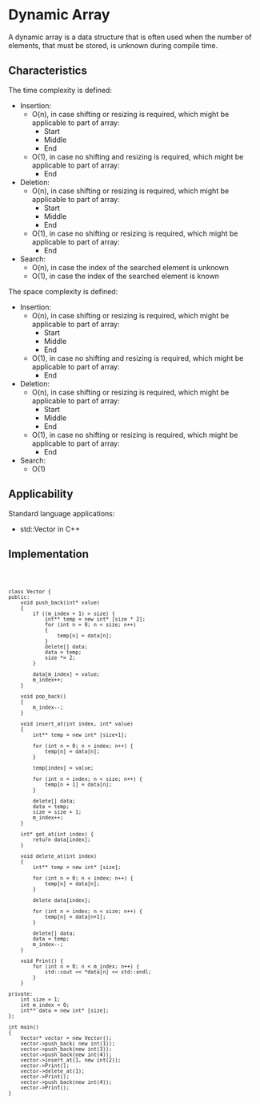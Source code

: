 # Dynamic Array

A dynamic array is a data structure that is often used when the number of elements, that must be stored, is unknown during compile time. 

## Characteristics

The time complexity is defined:
- Insertion:
    - O(n), in case shifting or resizing is required, which might be applicable to part of array:
        - Start
        - Middle
        - End 
    - O(1), in case no shifting and resizing is required, which might be applicable to part of array:
        - End
- Deletion:
    - O(n), in case shifting or resizing is required, which might be applicable to part of array:
        - Start
        - Middle
        - End
    - O(1), in case no shifting or resizing is required, which might be applicable to part of array:
        - End
- Search:
    - O(n), in case the index of the searched element is unknown
    - O(1), in case the index of the searched element is known

The space complexity is defined:
- Insertion:
    - O(n), in case shifting or resizing is required, which might be applicable to part of array:
        - Start
        - Middle
        - End
    - O(1), in case no shifting and resizing is required, which might be applicable to part of array:
        - End
- Deletion:
    - O(n), in case shifting or resizing is required, which might be applicable to part of array:
        - Start
        - Middle
        - End
    - O(1), in case no shifting or resizing is required, which might be applicable to part of array:
        - End
- Search:
    - O(1)

## Applicability

Standard language applications:
- std::Vector in C++

## Implementation
<code>

    class Vector {
    public:
        void push_back(int* value)
        {
            if ((m_index + 1) > size) {
                int** temp = new int* [size * 2];
                for (int n = 0; n < size; n++)
                {
                    temp[n] = data[n];
                }
                delete[] data;
                data = temp;
                size *= 2;
            }

            data[m_index] = value;
            m_index++;
        }

        void pop_back() 
        {   
            m_index--;
        }

        void insert_at(int index, int* value)
        {
            int** temp = new int* [size+1];

            for (int n = 0; n < index; n++) {
                temp[n] = data[n];
            }
            
            temp[index] = value;
            
            for (int n = index; n < size; n++) {
                temp[n + 1] = data[n];
            }
            
            delete[] data;
            data = temp;
            size = size + 1;
            m_index++;
        }

        int* get_at(int index) {
            return data[index];
        }

        void delete_at(int index) 
        {
            int** temp = new int* [size];
            
            for (int n = 0; n < index; n++) {
                temp[n] = data[n];        
            }
            
            delete data[index];

            for (int n = index; n < size; n++) {
                temp[n] = data[n+1];
            }

            delete[] data;
            data = temp;
            m_index--;
        }

        void Print() {
            for (int n = 0; n < m_index; n++) {
                std::cout << *data[n] << std::endl;
            }
        }

    private:
        int size = 1;
        int m_index = 0;
        int** data = new int* [size];
    };

    int main()
    {
        Vector* vector = new Vector();
        vector->push_back( new int(1));
        vector->push_back(new int(3));
        vector->push_back(new int(4));
        vector->insert_at(1, new int(2));
        vector->Print();
        vector->delete_at(1);
        vector->Print();
        vector->push_back(new int(4));
        vector->Print();
    }
</code>

